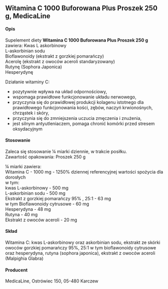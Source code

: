 ## Witamina C 1000 Buforowana Plus Proszek 250 g, MedicaLine

#### Opis

Supelement diety **Witamina C 1000 Buforowana Plus Proszek 250 g** zawiera:
Kwas L askorbinowy  
L-askorbinian sodu  
Bioflawonoidy (ekstrakt z gorzkiej pomarańczy)  
Acerolę (ekstrakt z owoców aceroli standaryzowany)  
Rutynę (Sophora Japonica)  
Hesperydynę

Działanie witaminy C:

- pozytywnie wpływa na układ odpornościowy,
- wspomaga prawidłowe funkcjonowanie układu nerwowego,
- przyczynia się do prawidłowej produkcji kolagenu istotnego dla prawidłowego funkcjonowania kości, zębów, naczyń krwionośnych, chrząstek i skóry,
- przyczynia się do zmniejszenia uczucia zmęczenia i znużenia,
- jest silnym antyutleniaczem, pomaga chronić komórki przed stresem oksydacyjnym

#### Stosowanie

Zaleca się stosowanie ¼ miarki dziennie, w trakcie posiłku.  
Zawartość opakowania: Proszek 250 g

¼ miarki zawiera:  
Witamina C - 1000 mg - 1250% dziennej referencyjnej wartości spożycia dla dorosłych  
w tym:  
kwas L-askorbinowy - 500 mg  
L-askorbinian sodu - 500 mg  
Ekstrakt z gorzkiej pomarańczy 95% , 25:1 - 63 mg  
w tym Bioflawonoidy cytrusowe - 60 mg  
Hesperydyna - 48 mg  
Rutyna - 40 mg  
Ekstrakt z owoców aceroli - 20 mg

#### Skład

Witamina C: kwas L-askorbinowy oraz askorbinian sodu, ekstrakt ze skórki owoców gorzkiej pomarańczy 95%, 25:1 w tym bioflawonoidy cytrusowe oraz hesperydyna, rutyna (sophora japonica), ekstrakt z owoców aceroli (Malpighia Glabra)

#### Producent

MedicaLine, Ostrówiec 150, 05-480 Karczew
